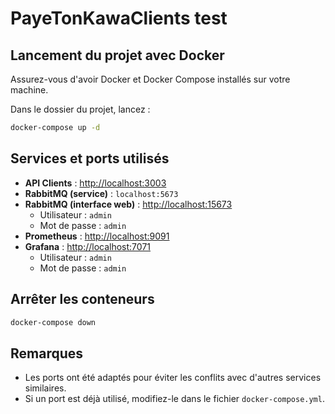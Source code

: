# PayeTonKawaClients test

## Lancement du projet avec Docker

Assurez-vous d'avoir Docker et Docker Compose installés sur votre machine.

Dans le dossier du projet, lancez :

```bash
docker-compose up -d
```

## Services et ports utilisés

- **API Clients** : [http://localhost:3003](http://localhost:3003)
- **RabbitMQ (service)** : `localhost:5673`
- **RabbitMQ (interface web)** : [http://localhost:15673](http://localhost:15673)
  - Utilisateur : `admin`
  - Mot de passe : `admin`
- **Prometheus** : [http://localhost:9091](http://localhost:9091)
- **Grafana** : [http://localhost:7071](http://localhost:7071)
  - Utilisateur : `admin`
  - Mot de passe : `admin`

## Arrêter les conteneurs

```bash
docker-compose down
```

## Remarques

- Les ports ont été adaptés pour éviter les conflits avec d'autres services similaires.
- Si un port est déjà utilisé, modifiez-le dans le fichier `docker-compose.yml`.

